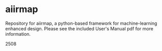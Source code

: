 # aiirmap

Repository for aiirmap, a python-based framework for machine-learning enhanced design. 
Please see the included User's Manual pdf for more information. 

2508
